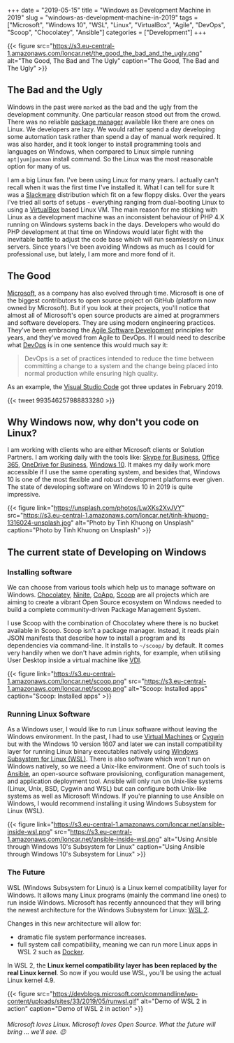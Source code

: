 +++
date = "2019-05-15"
title = "Windows as Development Machine in 2019"
slug = "windows-as-development-machine-in-2019"
tags = ["Microsoft", "Windows 10", "WSL", "Linux", "VirtualBox", "Agile", "DevOps", "Scoop", "Chocolatey", "Ansible"]
categories = ["Development"]
+++

{{< figure src="https://s3.eu-central-1.amazonaws.com/loncar.net/the_good_the_bad_and_the_ugly.png" alt="The Good, The Bad and The Ugly" caption="The Good, The Bad and The Ugly" >}}

## The Bad and the Ugly

Windows in the past were `marked` as the bad and the ugly from the development community. One particular reason stood out from the crowd. There was no reliable [package manager](https://en.wikipedia.org/wiki/Package_manager) available like there are ones on Linux. We developers are lazy. We would rather spend a day developing some automation task rather than spend a day of manual work required.
It was also harder, and it took longer to install programming tools and languages on Windows, when compared to Linux simple running `apt|yum|pacman` install command. So the Linux was the most reasonable option for many of us.

I am a big Linux fan. I've been using Linux for many years. I actually can't recall when it was the first time I've installed it. What I can tell for sure It was a [Slackware](http://www.slackware.com/) distribution which fit on a few floppy disks.  Over the years I've tried all sorts of setups - everything ranging from dual-booting Linux to using a [VirtualBox](https://www.virtualbox.org/) based Linux VM. The main reason for me sticking with Linux as a development machine was an inconsistent behaviour of PHP 4.X running on Windows systems back in the days. Developers who would do PHP development at that time on Windows would later fight with the inevitable battle to adjust the code base which will run seamlessly on Linux servers. 
Since years I've been avoiding Windows as much as I could for professional use, but lately, I am more and more fond of it. 

## The Good

[Microsoft](https://www.microsoft.com/), as a company has also evolved through time. Microsoft is one of the biggest contributors to open source project on GitHub (platform now owned by Microsoft). But if you look at their projects, you'll notice that almost all of Microsoft's open source products are aimed at programmers and software developers. They are using modern engineering practices. They've been embracing the [Agile Software Development](https://agilemanifesto.org/) principles for years, and they've moved from Agile to DevOps. If I would need to describe what [DevOps](https://en.wikipedia.org/wiki/DevOps) is in one sentence this would much say it:

> DevOps is a set of practices intended to reduce the time between committing a change to a system and the change being placed into normal production while ensuring high quality.

As an example, the [Visual Studio Code](https://code.visualstudio.com/updates/v1_32) got three updates in February 2019.

{{< tweet 993546257988833280 >}}

## Why Windows now, why don't you code on Linux?

I am working with clients who are either Microsoft clients or Solution Partners. I am working daily with the tools like: [Skype for Business](https://www.skype.com/en/business/), [Office 365](https://www.office.com/), [OneDrive for Business](https://onedrive.live.com/about/de-de/business/), [Windows 10](https://www.microsoft.com/en-us/windows). It makes my daily work more accessible if I use the same operating system, and besides that, Windows 10 is one of the most flexible and robust development platforms ever given. The state of developing software on Windows 10 in 2019 is quite impressive.

{{< figure link="https://unsplash.com/photos/LwXKs2XvJVY" src="https://s3.eu-central-1.amazonaws.com/loncar.net/tinh-khuong-1316024-unsplash.jpg" alt="Photo by Tinh Khuong on Unsplash" caption="Photo by Tinh Khuong on Unsplash" >}}


## The current state of Developing on Windows

### Installing software

We can choose from various tools which help us to manage software on Windows. [Chocolatey](https://chocolatey.org/), [Ninite](https://ninite.com/), [CoApp](http://coapp.org/), [Scoop](https://scoop.sh/) are all projects which are aiming to create a vibrant Open Source ecosystem on Windows needed to build a complete community-driven Package Management System.

I use Scoop with the combination of Chocolatey where there is no bucket available in Scoop. Scoop isn't a package manager. Instead, it reads plain JSON manifests that describe how to install a program and its dependencies via command-line. It installs to `~/scoop/` by default. It comes very handily when we don't have admin rights, for example, when utilising User Desktop inside a virtual machine like [VDI](https://www.citrix.com/glossary/vdi.html).

{{< figure link="https://s3.eu-central-1.amazonaws.com/loncar.net/scoop.png" src="https://s3.eu-central-1.amazonaws.com/loncar.net/scoop.png" alt="Scoop: Installed apps" caption="Scoop: Installed apps" >}}

### Running Linux Software

As a Windows user, I would like to run Linux software without leaving the Windows environment. In the past, I had to use [Virtual Machines](https://en.wikipedia.org/wiki/Virtual_machine) or [Cygwin](https://www.cygwin.com/) but with the Windows 10 version 1607 and later we can install compatibility layer for running Linux binary executables natively using [Windows Subsystem for Linux (WSL)](https://docs.microsoft.com/en-us/windows/wsl/about). There is also software which won't run on Windows natively, so we need a Unix-like environment. One of such tools is [Ansible](https://www.ansible.com/), an open-source software provisioning, configuration management, and application deployment tool. Ansible will only run on Unix-like systems (Linux, Unix, BSD, Cygwin and WSL) but can configure both Unix-like systems as well as Microsoft Windows. If you're planning to use Ansible on Windows, I would recommend installing it using Windows Subsystem for Linux (WSL).

{{< figure link="https://s3.eu-central-1.amazonaws.com/loncar.net/ansible-inside-wsl.png" src="https://s3.eu-central-1.amazonaws.com/loncar.net/ansible-inside-wsl.png" alt="Using Ansible through Windows 10's Subsystem for Linux" caption="Using Ansible through Windows 10's Subsystem for Linux" >}}

### The Future

WSL (Windows Subsystem for Linux) is a Linux kernel compatibility layer for Windows. It allows many Linux programs (mainly the command line ones) to run inside Windows. Microsoft has recently announced that they will bring the newest architecture for the Windows Subsystem for Linux: [WSL 2](https://devblogs.microsoft.com/commandline/announcing-wsl-2/). 

Changes in this new architecture will allow for: 

* dramatic file system performance increases.
* full system call compatibility, meaning we can run more Linux apps in WSL 2 such as [Docker](https://www.docker.com/). 
  
In WSL 2, the **Linux kernel compatibility layer has been replaced by the real Linux kernel**. So now if you would use WSL, you'll be using the actual Linux kernel 4.9. 


{{< figure src="https://devblogs.microsoft.com/commandline/wp-content/uploads/sites/33/2019/05/runwsl.gif" alt="Demo of WSL 2 in action" caption="Demo of WSL 2 in action" >}}

###### Microsoft loves Linux. Microsoft loves Open Source. What the future will bring ... we'll see. 😉
